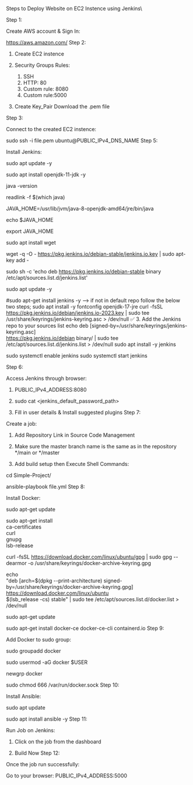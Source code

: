 Steps to Deploy Website on EC2 Instence using Jenkins\

Step 1:

Create AWS account & Sign In:

https://aws.amazon.com/
Step 2:

1. Create EC2 instence

2. Security Groups Rules:
    1. SSH
    2. HTTP: 80
    3. Custom rule: 8080
    4. Custom rule:5000

3. Create Key_Pair
    Download the .pem file

Step 3:

Connect to the created EC2 instence:

sudo ssh -i file.pem ubuntu@PUBLIC_IPv4_DNS_NAME
Step 5:

Install Jenkins:

sudo apt update -y

sudo apt install openjdk-11-jdk -y

java -version

readlink -f $(which java)

JAVA_HOME=/usr/lib/jvm/java-8-openjdk-amd64/jre/bin/java

echo $JAVA_HOME

export JAVA_HOME

sudo apt install wget 

wget -q -O - https://pkg.jenkins.io/debian-stable/jenkins.io.key | sudo apt-key add -

sudo sh -c 'echo deb https://pkg.jenkins.io/debian-stable binary /etc/apt/sources.list.d/jenkins.list'

sudo apt update -y 

#sudo apt-get install jenkins -y --> if not in default repo follow the below two steps;
sudo apt install -y fontconfig openjdk-17-jre
curl -fsSL https://pkg.jenkins.io/debian/jenkins.io-2023.key | sudo tee \
  /usr/share/keyrings/jenkins-keyring.asc > /dev/null
✅ 3. Add the Jenkins repo to your sources list
echo deb [signed-by=/usr/share/keyrings/jenkins-keyring.asc] \
  https://pkg.jenkins.io/debian binary/ | sudo tee \
  /etc/apt/sources.list.d/jenkins.list > /dev/null
sudo apt install -y jenkins

sudo systemctl enable jenkins
sudo systemctl start jenkins



Step 6:

Access Jenkins through browser:

  1. PUBLIC_IPv4_ADDRESS:8080

  2. sudo cat <jenkins_default_password_path>

  3. Fill in user details & Install suggested plugins
Step 7:

Create a job:

  1. Add Repository Link in Source Code Management

  2. Make sure the master branch name is the same as in the repository */main  or */master

  3. Add build setup then Execute Shell 
Commands:

cd Simple-Project/

ansible-playbook file.yml
Step 8:

Install Docker:

sudo apt-get update

sudo apt-get install \
    ca-certificates \
    curl \
    gnupg \
    lsb-release

curl -fsSL https://download.docker.com/linux/ubuntu/gpg | sudo gpg --dearmor -o /usr/share/keyrings/docker-archive-keyring.gpg

echo \
  "deb [arch=$(dpkg --print-architecture) signed-by=/usr/share/keyrings/docker-archive-keyring.gpg] https://download.docker.com/linux/ubuntu \
  $(lsb_release -cs) stable" | sudo tee /etc/apt/sources.list.d/docker.list > /dev/null

sudo apt-get update

sudo apt-get install docker-ce docker-ce-cli containerd.io
Step 9:

Add Docker to sudo group:

sudo groupadd docker

sudo usermod -aG docker $USER

newgrp docker 

sudo chmod 666 /var/run/docker.sock
Step 10:

Install Ansible:

sudo apt update

sudo apt install ansible -y
Step 11:

Run Job on Jenkins:

  1. Click on the job from the dashboard

  2. Build Now
Step 12:

Once the job run successfully:

Go to your browser: PUBLIC_IPv4_ADDRESS:5000
